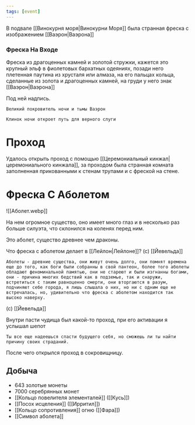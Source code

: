 ```yaml
---
tags: [event]
---
```


В подвале [[Винокурня моря|Винокурни Моря]] была странная фреска с изображением [[Ваэрон|Ваэрона]]

### Фреска На Входе

Фреска из драгоценных камней и золотой стружки, кажется это крупный эльф в фиолетовых бархатных одеяниях, позади него плетенная паутина из хрусталя или алмаза, на его пальцах кольца, сделанные из золота и драгоценных камней, на груди у него знак [[Ваэрон|Ваэрона]]

Под ней надпись.

```
Великий покровитель ночи и тьмы Ваэрон

Клинок ночи откроет путь для верного слуги
```

# Проход

Удалось открыть проход с помощью [[Церемониальный кинжал|церемониального кинжала]], за проходом была странная комната заполненная прикованными к стенам трупами и с фреской на стене.

# Фреска С Аболетом

![[Аболет.webp]]

На нем огромное существо, оно имеет много глаз и в несколько раз больше силуэта, что склонился на коленях перед ним.

Это аболет, существо древнее чем драконы.

Что фреска с аболетом делает в [[Лейлон|Лейлоне]]? (с) [[Йевельда]]

```
Аболеты - древние существа, они живут очень долго, они помнят времена еще до того, как боги были собранны в свой пантеон, более того аболеты обладают феноминальной памятью, они не стареют и были изгнанны богами, они - причина многих бедствий как в подземье, так и снаружи, встретиться с таким равноценно смерти, они вторгаются в разум, подчиняют себе города, я лишь слышала о них, но ни с одним еще не встречалась, но, удивительно что фреска с аболетом находится так высоко наверху.
```

(с) [[Йевельда]]

Внутри пасти чудища был какой-то проход, при его активации я услышал шепот

```
Ты все еще надеешься спасти будущего себя, но сможешь ли ты найти причину своих страданий.
```

После чего открылся проход в сокровищницу.

## Добыча

- 643 золотые монеты
- 7000 серебрянных монет
- [[Кольцо повелителя элементалей]] ([[Кусь]])
- [[Посох исцеления]] ([[Ирритил]])
- [[Кольцо сопротивления]] огню ([[Фара]])
- [[Символ аболета]]
